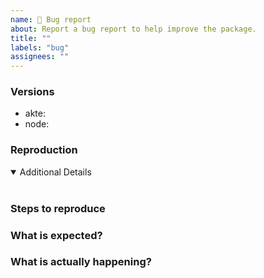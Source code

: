 ```yaml
---
name: 🚨 Bug report
about: Report a bug report to help improve the package.
title: ""
labels: "bug"
assignees: ""
---
```


<!-- ❤ Thanks for your time to make this package better with your feedback ❤

**IMPORTANT** Before reporting a bug please make sure that you have read through the documentation:
- https://github.com/lihbr/akte/blob/HEAD/DOCUMENTATION.md

👍 A properly detailed bug report can save a LOT of time and help fixing issues as soon as possible.
-->

### Versions

- akte: <!-- ex: v0.1.0 -->
- node: <!-- ex: v16.15.0 -->

### Reproduction

<!-- If possible link to a minimal test case, without a reproduction, it is so hard to address problems :( -->

<details open>
<summary>Additional Details</summary>
<br>
<!-- Attaching `package.json`, dependencies, logs or code snippets would help to find the issue -->
</details>

### Steps to reproduce

### What is expected?

### What is actually happening?

